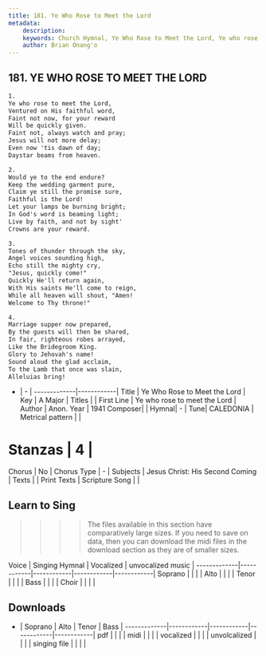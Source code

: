 ```yaml
---
title: 181. Ye Who Rose to Meet the Lord
metadata:
    description: 
    keywords: Church Hymnal, Ye Who Rose to Meet the Lord, Ye who rose to meet the Lord, 
    author: Brian Onang'o
---
```



## 181. YE WHO ROSE TO MEET THE LORD

```txt
1.
Ye who rose to meet the Lord, 
Ventured on His faithful word, 
Faint not now, for your reward 
Will be quickly given. 
Faint not, always watch and pray; 
Jesus will not more delay; 
Even now 'tis dawn of day; 
Daystar beams from heaven. 

2.
Would ye to the end endure? 
Keep the wedding garment pure, 
Claim ye still the promise sure, 
Faithful is the Lord! 
Let your lamps be burning bright; 
In God's word is beaming light; 
Live by faith, and not by sight' 
Crowns are your reward. 

3.
Tones of thunder through the sky, 
Angel voices sounding high, 
Echo still the mighty cry, 
"Jesus, quickly come!" 
Quickly He'll return again, 
With His saints He'll come to reign, 
While all heaven will shout, "Amen! 
Welcome to Thy throne!" 

4.
Marriage supper now prepared, 
By the guests will then be shared, 
In fair, righteous robes arrayed, 
Like the Bridegroom King. 
Glory to Jehovah's name! 
Sound aloud the glad acclaim, 
To the Lamb that once was slain, 
Alleluias bring!

```

- |   -  |
-------------|------------|
Title | Ye Who Rose to Meet the Lord |
Key | A Major |
Titles |  |
First Line | Ye who rose to meet the Lord |
Author | Anon.
Year | 1941
Composer|  |
Hymnal|  - |
Tune| CALEDONIA |
Metrical pattern | |
# Stanzas | 4 |
Chorus | No |
Chorus Type | - |
Subjects | Jesus Christ: His Second Coming |
Texts |  |
Print Texts | 
Scripture Song |  |
  
## Learn to Sing

>>>> The files available in this section have comparatively large sizes. If you need to save on data, then you can download the midi files in the download section as they are of smaller sizes.

Voice |  Singing Hymnal | Vocalized | unvocalized music |
-------------|------------|------------|------------|------------|
Soprano | | | |
Alto | | | |
Tenor | | | |
Bass | | | |
Choir | | | |

## Downloads

- |  Soprano | Alto | Tenor | Bass |
-------------|------------|------------|------------|------------|
pdf | | | |
midi | | | |
vocalized | | | |
unvolcalized | | | |
singing file | | | |
  